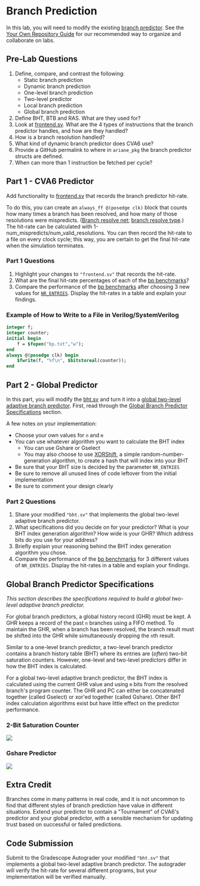
# Branch Prediction

In this lab, you will need to modify the existing [branch predictor](https://github.com/openhwgroup/cva6/blob/b44a696bbead23dafb068037eff00a90689d4faf/core/frontend/bht.sv). See the [Your Own Repository Guide](../guides/your-own-repo.md) for our recommended way to organize and collaborate on labs.

## Pre-Lab Questions

1. Define, compare, and contrast the following:
    * Static branch prediction
    * Dynamic branch prediction
    * One-level branch prediction
    * Two-level predictor
    * Local branch prediction
    * Global branch prediction
2. Define BHT, BTB and RAS. What are they used for?
3. Look at [frontend.sv](https://github.com/openhwgroup/cva6/blob/b44a696bbead23dafb068037eff00a90689d4faf/core/frontend/frontend.sv). What are the 4 types of instructions that the branch predictor handles, and how are they handled?
4. How is a branch resolution handled?
5. What kind of dynamic branch predictor does CVA6 use?
6. Provide a GitHub permalink to where in `ariane_pkg` the branch predictor structs are defined.
7. When can more than 1 instruction be fetched per cycle?

## Part 1 - CVA6 Predictor

Add functionality to [frontend.sv](https://github.com/openhwgroup/cva6/blob/b44a696bbead23dafb068037eff00a90689d4faf/core/frontend/frontend.sv) that records the branch predictor hit-rate.

To do this, you can create an `always_ff @(posedge clk)` block that counts how many times a branch has been resolved, and how many of those resolutions were mispredicts. ([Branch resolve net](https://github.com/openhwgroup/cva6/blob/b44a696bbead23dafb068037eff00a90689d4faf/core/frontend/frontend.sv#L30); [branch resolve type](https://github.com/openhwgroup/cva6/blob/b44a696bbead23dafb068037eff00a90689d4faf/core/include/ariane_pkg.sv#L338-L345).) The hit-rate can be calculated with 1-num_mispredicts/num_valid_resolutions. You can then record the hit-rate to a file on every clock cycle; this way, you are certain to get the final hit-rate when the simulation terminates.

### Part 1 Questions

1. Highlight your changes to `"frontend.sv"` that records the hit-rate.
2. What are the final hit-rate percentages of each of the [bp benchmarks](https://github.com/sifferman/labs-with-cva6/tree/main/programs/bp)?
3. Compare the performance of the [bp benchmarks](https://github.com/sifferman/labs-with-cva6/tree/main/programs/bp) after choosing 3 new values for [`NR_ENTRIES`](https://github.com/openhwgroup/cva6/blob/b44a696bbead23dafb068037eff00a90689d4faf/core/frontend/frontend.sv#L419). Display the hit-rates in a table and explain your findings.

### Example of How to Write to a File in Verilog/SystemVerilog

```systemverilog
integer f;
integer counter;
initial begin
    f = $fopen("bp.txt","w");
end
always @(posedge clk) begin
    $fwrite(f, "%f\n", $bitstoreal(counter));
end
```

## Part 2 - Global Predictor

In this part, you will modify the [bht.sv](https://github.com/openhwgroup/cva6/blob/b44a696bbead23dafb068037eff00a90689d4faf/core/frontend/bht.sv) and turn it into a [global two-level adaptive branch predictor](https://en.wikipedia.org/wiki/Branch_predictor#Global_branch_prediction). First, read through the [Global Branch Predictor Specifications](#global-branch-predictor-specifications) section.

A few notes on your implementation:

* Choose your own values for `n` and `m`
* You can use whatever algorithm you want to calculate the BHT index
    * You can use Gshare or Gselect
    * You may also choose to use [XORShift](https://en.wikipedia.org/wiki/Xorshift), a simple random-number-generation algorithm, to create a hash that will index into your BHT
* Be sure that your BHT size is decided by the parameter `NR_ENTRIES`
* Be sure to remove all unused lines of code leftover from the initial implementation
* Be sure to comment your design clearly

### Part 2 Questions

1. Share your modified `"bht.sv"` that implements the global two-level adaptive branch predictor.
2. What specifications did you decide on for your predictor? What is your BHT index generation algorithm? How wide is your GHR? Which address bits do you use for your address?
3. Briefly explain your reasoning behind the BHT index generation algorithm you chose.
4. Compare the performance of the [bp benchmarks](https://github.com/sifferman/labs-with-cva6/tree/main/programs/bp) for 3 different values of `NR_ENTRIES`. Display the hit-rates in a table and explain your findings.

## Global Branch Predictor Specifications

*This section describes the specifications required to build a global two-level adaptive branch predictor.*

For global branch predictors, a global history record (GHR) must be kept. A GHR keeps a record of the past `n` branches using a FIFO method. To maintain the GHR, when a branch has been resolved, the branch result must be shifted into the GHR while simultaneously dropping the `n`th result.

Similar to a one-level branch predictor, a two-level branch predictor contains a branch history table (BHT) where its entries are (*often*) two-bit saturation counters. However, one-level and two-level predictors differ in how the BHT index is calculated.

For a global two-level adaptive branch predictor, the BHT index is calculated using the current GHR value and using `m` bits from the resolved branch's program counter. The GHR and PC can either be concatenated together (called Gselect) or xor'ed together (called Gshare). Other BHT index calculation algorithms exist but have little effect on the predictor performance.

### 2-Bit Saturation Counter

[![](./bp/2bc-fsm.svg)](https://docs.boom-core.org/en/latest/sections/branch-prediction/backing-predictor.html#the-two-bit-counter-tables)

### Gshare Predictor

[![](./bp/2bc-prediction.svg)](https://docs.boom-core.org/en/latest/sections/branch-prediction/backing-predictor.html#the-two-bit-counter-tables)

## Extra Credit

Branches come in many patterns in real code, and it is not uncommon to find that different styles of branch prediction have value in different situations. Extend your predictor to contain a "Tournament" of CVA6's predictor and your global predictor, with a sensible mechanism for updating trust based on successful or failed predictions.

## Code Submission

Submit to the Gradescope Autograder your modified `"bht.sv"` that implements a global two-level adaptive branch predictor. The autograder will verify the hit-rate for several different programs, but your implementation will be verified manually.

